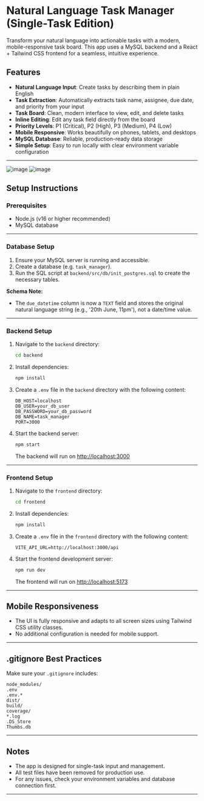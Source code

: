 # Natural Language Task Manager (Single-Task Edition)

Transform your natural language into actionable tasks with a modern, mobile-responsive task board. This app uses a MySQL backend and a React + Tailwind CSS frontend for a seamless, intuitive experience.

## Features

- **Natural Language Input**: Create tasks by describing them in plain English
- **Task Extraction**: Automatically extracts task name, assignee, due date, and priority from your input
- **Task Board**: Clean, modern interface to view, edit, and delete tasks
- **Inline Editing**: Edit any task field directly from the board
- **Priority Levels**: P1 (Critical), P2 (High), P3 (Medium), P4 (Low)
- **Mobile Responsive**: Works beautifully on phones, tablets, and desktops
- **MySQL Database**: Reliable, production-ready data storage
- **Simple Setup**: Easy to run locally with clear environment variable configuration

---
![image](https://github.com/user-attachments/assets/5de662c6-aa8c-4b45-88b6-7cc1c8881e3b)
![image](https://github.com/user-attachments/assets/04aa1e37-f4b5-4b8f-9c19-b93b2f780bfc)


## Setup Instructions

### Prerequisites
- Node.js (v16 or higher recommended)
- MySQL database

---

### Database Setup

1. Ensure your MySQL server is running and accessible.
2. Create a database (e.g. `task_manager`).
3. Run the SQL script at `backend/src/db/init_postgres.sql` to create the necessary tables.

**Schema Note:**
- The `due_datetime` column is now a `TEXT` field and stores the original natural language string (e.g., '20th June, 11pm'), not a date/time value.

---

### Backend Setup

1. Navigate to the `backend` directory:
   ```bash
   cd backend
   ```
2. Install dependencies:
   ```bash
   npm install
   ```
3. Create a `.env` file in the `backend` directory with the following content:
   ```env
   DB_HOST=localhost
   DB_USER=your_db_user
   DB_PASSWORD=your_db_password
   DB_NAME=task_manager
   PORT=3000
   ```
4. Start the backend server:
   ```bash
   npm start
   ```
   The backend will run on [http://localhost:3000](http://localhost:3000)

---

### Frontend Setup

1. Navigate to the `frontend` directory:
   ```bash
   cd frontend
   ```
2. Install dependencies:
   ```bash
   npm install
   ```
3. Create a `.env` file in the `frontend` directory with the following content:
   ```env
   VITE_API_URL=http://localhost:3000/api
   ```
4. Start the frontend development server:
   ```bash
   npm run dev
   ```
   The frontend will run on [http://localhost:5173](http://localhost:5173)

---

## Mobile Responsiveness

- The UI is fully responsive and adapts to all screen sizes using Tailwind CSS utility classes.
- No additional configuration is needed for mobile support.

---

## .gitignore Best Practices

Make sure your `.gitignore` includes:
```
node_modules/
.env
.env.*
dist/
build/
coverage/
*.log
.DS_Store
Thumbs.db
```

---

## Notes
- The app is designed for single-task input and management.
- All test files have been removed for production use.
- For any issues, check your environment variables and database connection first.

---


